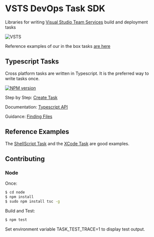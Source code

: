 
# VSTS DevOps Task SDK

Libraries for writing [Visual Studio Team Services](https://www.visualstudio.com/en-us/products/visual-studio-team-services-vs.aspx) build and deployment tasks

![VSTS](https://mseng.visualstudio.com/DefaultCollection/_apis/public/build/definitions/b924d696-3eae-4116-8443-9a18392d8544/2553/badge)

Reference examples of our in the box tasks [are here](https://github.com/Microsoft/vsts-tasks)

## Typescript Tasks  

Cross platform tasks are written in Typescript.  It is the preferred way to write tasks once.

[![NPM version][npm-lib-image]][npm-lib-url]

Step by Step: [Create Task](docs/stepbystep.md)  

Documentation: [Typescript API](docs/vsts-task-lib.md)

Guidance: [Finding Files](docs/findingfiles.md)

## Reference Examples

The [ShellScript Task](https://github.com/Microsoft/vsts-tasks/tree/master/Tasks/ShellScript) and the [XCode Task](https://github.com/Microsoft/vsts-tasks/tree/master/Tasks/Xcode) are good examples.

## Contributing

### Node

Once:
```bash
$ cd node
$ npm install
$ sudo npm install tsc -g
```

Build and Test:
```bash
$ npm test
```

Set environment variable TASK_TEST_TRACE=1 to display test output.

[npm-lib-image]: https://img.shields.io/npm/v/vsts-task-lib.svg?style=flat
[npm-lib-url]: https://www.npmjs.com/package/vsts-task-lib
